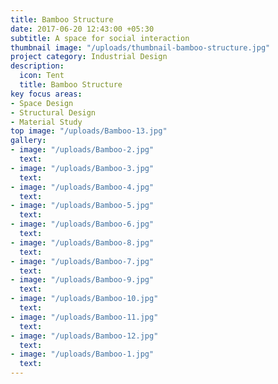 ```yaml
---
title: Bamboo Structure
date: 2017-06-20 12:43:00 +05:30
subtitle: A space for social interaction
thumbnail image: "/uploads/thumbnail-bamboo-structure.jpg"
project category: Industrial Design
description:
  icon: Tent
  title: Bamboo Structure
key focus areas:
- Space Design
- Structural Design
- Material Study
top image: "/uploads/Bamboo-13.jpg"
gallery:
- image: "/uploads/Bamboo-2.jpg"
  text: 
- image: "/uploads/Bamboo-3.jpg"
  text: 
- image: "/uploads/Bamboo-4.jpg"
  text: 
- image: "/uploads/Bamboo-5.jpg"
  text: 
- image: "/uploads/Bamboo-6.jpg"
  text: 
- image: "/uploads/Bamboo-8.jpg"
  text: 
- image: "/uploads/Bamboo-7.jpg"
  text: 
- image: "/uploads/Bamboo-9.jpg"
  text: 
- image: "/uploads/Bamboo-10.jpg"
  text: 
- image: "/uploads/Bamboo-11.jpg"
  text: 
- image: "/uploads/Bamboo-12.jpg"
  text: 
- image: "/uploads/Bamboo-1.jpg"
  text: 
---
```


